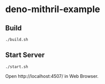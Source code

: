# deno-mithril-example

## Build

```
./build.sh
```

## Start Server

```
./start.sh
```

Open http://localhost:4507/ in Web Browser.
